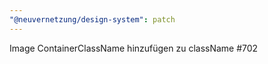 ```yaml
---
"@neuvernetzung/design-system": patch
---
```


Image ContainerClassName hinzufügen zu className #702
